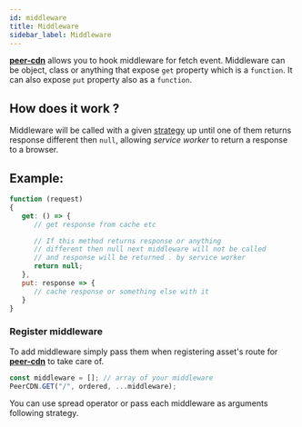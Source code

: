 ```yaml
---
id: middleware
title: Middleware
sidebar_label: Middleware
---
```


**[peer-cdn](https://github.com/vardius/peer-cdn)** allows you to hook middleware for fetch event. Middleware can be object, class or anything that expose `get` property which is a `function`. It can also expose `put` property also as a `function`.

## How does it work ?

Middleware will be called with a given [strategy](strategies.md) up until one of them returns response different then `null`, allowing *service worker* to return a response to a browser.

## Example:
```javascript
function (request)
{
   get: () => {
      // get response from cache etc

      // If this method returns response or anything
      // different then null next middleware will not be called
      // and response will be returned . by service worker
      return null;
   },
   put: response => {
      // cache response or something else with it
   }
}
```

### Register middleware
To add middleware simply pass them when registering asset's route for **[peer-cdn](https://github.com/vardius/peer-cdn)** to take care of.

```javascript
const middleware = []; // array of your middleware
PeerCDN.GET("/", ordered, ...middleware);
```

You can use spread operator or pass each middleware as arguments following strategy.
